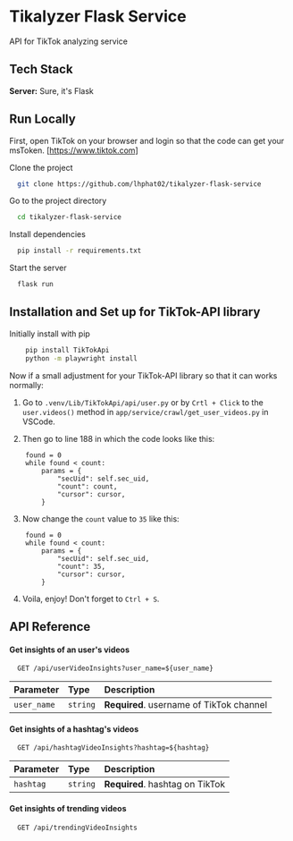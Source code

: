 # Tikalyzer Flask Service

API for TikTok analyzing service

## Tech Stack

**Server:** Sure, it's Flask


## Run Locally

First, open TikTok on your browser and login so that the code can get your msToken. [https://www.tiktok.com]

Clone the project

```bash
  git clone https://github.com/lhphat02/tikalyzer-flask-service
```

Go to the project directory

```bash
  cd tikalyzer-flask-service
```

Install dependencies

```bash
  pip install -r requirements.txt
```

Start the server

```bash
  flask run
```
## Installation and Set up for TikTok-API library

Initially install with pip

```bash
    pip install TikTokApi
    python -m playwright install

```

Now if a small adjustment for your TikTok-API library so that it can works normally:

1. Go to `.venv/Lib/TikTokApi/api/user.py` or by `Crtl + Click` to the `user.videos()` method in `app/service/crawl/get_user_videos.py` in VSCode.

2. Then go to line 188 in which the code looks like this:

```
    found = 0
    while found < count:
        params = {
            "secUid": self.sec_uid,
            "count": count,
            "cursor": cursor,
        }
```

3. Now change the `count` value to `35` like this:

```
    found = 0
    while found < count:
        params = {
            "secUid": self.sec_uid,
            "count": 35,
            "cursor": cursor,
        }
```

4. Voila, enjoy! Don't forget to `Ctrl + S`.

## API Reference

#### Get insights of an user's videos

```http
  GET /api/userVideoInsights?user_name=${user_name}
```

| Parameter   | Type     | Description                              |
| :---------- | :------- | :--------------------------------------- |
| `user_name` | `string` | **Required**. username of TikTok channel |

#### Get insights of a hashtag's videos

```http
  GET /api/hashtagVideoInsights?hashtag=${hashtag}
```

| Parameter | Type     | Description                     |
| :-------- | :------- | :------------------------------ |
| `hashtag` | `string` | **Required**. hashtag on TikTok |

#### Get insights of trending videos

```http
  GET /api/trendingVideoInsights
```
